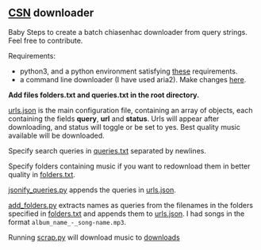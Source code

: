 ## [CSN](http://chiasenhac.vn) downloader

Baby Steps to create a batch chiasenhac downloader from query strings. Feel free to contribute.

Requirements:
  - python3, and a python environment satisfying [these](requirements.txt) requirements.
  - a command line downloader (I have used aria2). Make changes [here](scrap.py#L33).

**Add files folders.txt and queries.txt in the root directory.**

[urls.json](urls.json) is the main configuration file, containing an array of objects, each containing the fields **query**, **url** and **status**.
Urls will appear after downloading, and status will toggle or be set to yes. Best quality music available will be downloaded.

Specify search queries in [queries.txt](queries.txt) separated by newlines.

Specify folders containing music if you want to redownload them in better quality in [folders.txt](folders.txt).

[jsonify_queries.py](jsonify_queries.py) appends the queries in [urls.json](urls.json).

[add_folders.py](add_folders.py) extracts names as queries from the filenames in the folders specified in [folders.txt](folders.txt) and appends them to [urls.json](urls.json). I had songs in the format `album_name_-_song-name.mp3`.

Running [scrap.py](scrap.py) will download music to [downloads](downloads/)